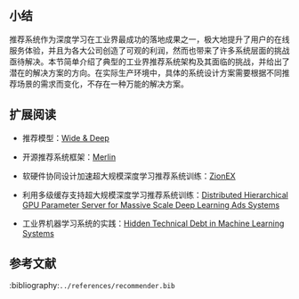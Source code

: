 ## 小结

推荐系统作为深度学习在工业界最成功的落地成果之一，极大地提升了用户的在线服务体验，并且为各大公司创造了可观的利润，然而也带来了许多系统层面的挑战亟待解决。本节简单介绍了典型的工业界推荐系统架构及其面临的挑战，并给出了潜在的解决方案的方向。在实际生产环境中，具体的系统设计方案需要根据不同推荐场景的需求而变化，不存在一种万能的解决方案。

## 扩展阅读

- 推荐模型：[Wide & Deep](https://arxiv.org/abs/1606.07792)
  
- 开源推荐系统框架：[Merlin](https://irsworkshop.github.io/2020/publications/paper_21_Oldridge_Merlin.pdf)
  
- 软硬件协同设计加速超大规模深度学习推荐系统训练：[ZionEX](https://arxiv.org/abs/2104.05158v5)

- 利用多级缓存支持超大规模深度学习推荐系统训练：[Distributed Hierarchical GPU Parameter Server for Massive Scale Deep Learning Ads Systems](https://arxiv.org/abs/2003.05622)

- 工业界机器学习系统的实践：[Hidden Technical Debt in Machine Learning Systems](https://papers.nips.cc/paper/2015/hash/86df7dcfd896fcaf2674f757a2463eba-Abstract.html)

## 参考文献

:bibliography:`../references/recommender.bib`